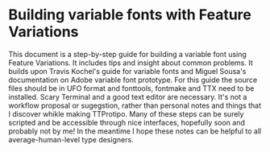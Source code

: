 # Building variable fonts with Feature Variations

This document is a step-by-step guide for building a variable font using Feature Variations. It includes tips and insight about common problems. It builds upon Travis Kochel's guide for variable fonts and Miguel Sousa's documentation on Adobe variable font prototype. 
For this guide the source files should be in UFO format and fonttools, fontmake and TTX need to be installed. Scary Terminal and a good text editor are necessary.
It's not a workflow proposal or sugegstion, rather than personal notes and things that I discover whikle making TTProtipo. Many of these steps can be surely scripted and be accessible through nice interfaces, hopefully soon and probably not by me! In the meantime I hope these notes can be helpful to all average-human-level type designers.
